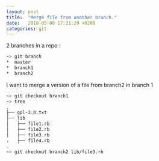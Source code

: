 ```yaml
---
layout: post
title:  "Merge file from another branch."
date:   2018-05-08 17:21:29 +0200
categories: git
---
```


2 branches in a repo :

```bash
~> git branch
*  master
*  branch1
*  branch2
```

I want to merge a version of a file from branch2 in branch 1

```bash
~> git checkout branch1
~> tree
.
├── gpl-3.0.txt
├── lib
│   ├── file1.rb
│   ├── file2.rb
│   ├── file3.rb
.   ├── file4.rb
.
~> git checkout branch2 lib/file3.rb
```
